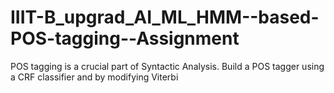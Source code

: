 # IIIT-B_upgrad_AI_ML_HMM--based-POS-tagging--Assignment
POS tagging is a crucial part of Syntactic Analysis. Build a POS tagger using a CRF classifier and by modifying Viterbi
